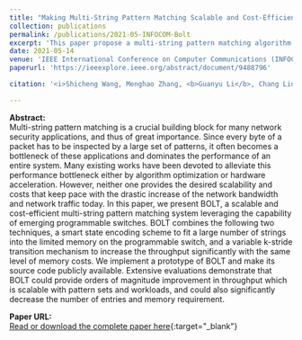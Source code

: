 ```yaml
---
title: "Making Multi-String Pattern Matching Scalable and Cost-Efficient with Programmable Switching ASICs"
collection: publications
permalink: /publications/2021-05-INFOCOM-Bolt
excerpt: 'This paper propose a multi-string pattern matching algorithm based on programmable switches'
date: 2021-05-14
venue: 'IEEE International Conference on Computer Communications (INFOCOM)'
paperurl: 'https://ieeexplore.ieee.org/abstract/document/9488796'

citation: '<i>Shicheng Wang, Menghao Zhang, <b>Guanyu Li</b>, Chang Liu, Ying Liu, Xuya Jia, Mingwei Xu. &quot;Making Multi-String Pattern Matching Scalable and Cost-Efficient with Programmable Switching ASICs&quot;. In the 40th IEEE International Conference on Computer Communications (INFOCOM), Virtual Conference, May 10-13, 2021.</i>'

---
```

**Abstract:**  
Multi-string pattern matching is a crucial building block for many network security applications, and thus of great importance. Since every byte of a packet has to be inspected by a large set of patterns, it often becomes a bottleneck of these applications and dominates the performance of an entire system. Many existing works have been devoted to alleviate this performance bottleneck either by algorithm optimization or hardware acceleration. However, neither one provides the desired scalability and costs that keep pace with the drastic increase of the network bandwidth and network traffic today. In this paper, we present BOLT, a scalable and cost-efficient multi-string pattern matching system leveraging the capability of emerging programmable switches. BOLT combines the following two techniques, a smart state encoding scheme to fit a large number of strings into the limited memory on the programmable switch, and a variable k-stride transition mechanism to increase the throughput significantly with the same level of memory costs. We implement a prototype of BOLT and make its source code publicly available. Extensive evaluations demonstrate that BOLT could provide orders of magnitude improvement in throughput which is scalable with pattern sets and workloads, and could also significantly decrease the number of entries and memory requirement.

**Paper URL:**  
[Read or download the complete paper here](https://ieeexplore.ieee.org/abstract/document/9488796){:target="\_blank"}

